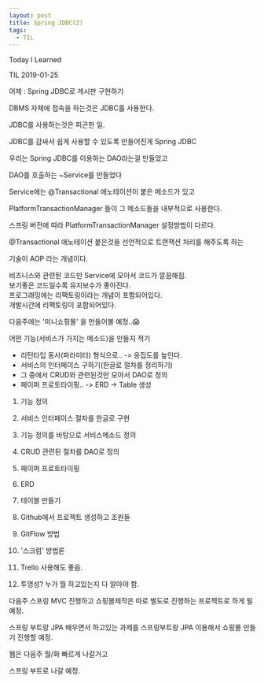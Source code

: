 ```yaml
---
layout: post
title: Spring JDBC(2)
tags:
  - TIL
---
```


Today I Learned

TIL 2019-01-25

어제 : Spring JDBC로 게시판 구현하기  

DBMS 자체에 접속을 하는것은 JDBC를 사용한다.  

JDBC를 사용하는것은 피곤한 일.  

JDBC를 감싸서 쉽게 사용할 수 있도록 만들어진게 Spring JDBC  

우리는 Spring JDBC를 이용하는 DAO라는걸 만들었고

DAO를 호출하는 ~Service를 만들었다  

Service에는 @Transactional 애노테이션이 붙은 메소드가 있고  

PlatformTransactionManager 들이 그 메소드들을 내부적으로 사용한다.  

스프링 버전에 따라 PlatformTransactionManager 설정방법이 다르다.

@Transactional 애노테이션 붙은것을 선언적으로 트랜잭션 처리를 해주도록 하는  

기술이 AOP 라는 개념이다.  

비즈니스와 관련된 코드만 Service에 모아서 코드가 깔끔해짐.  
보기좋은 코드일수록 유지보수가 좋아진다.  
프로그래밍에는 리팩토링이라는 개념이 포함되어있다.  
개발시간에 리팩토링이 포함되어있다.  

다음주에는 '미니쇼핑몰' 을 만들어볼 예정..😱

어떤 기능(서비스가 가지는 메소드)을 만들지 적기  
* 리턴타입 동사(파라미터) 형식으로.. -> 응집도를 높인다.
* 서비스의 인터페이스 구하기(한글로 절차를 정리하기)
* 그 중에서 CRUD와 관련된것만 모아서 DAO로 정의
* 페이퍼 프로토타이핑.. -> ERD -> Table 생성 

1.  기능 정의
2.  서비스 인터페이스 절차를 한글로 구현
3.  기능 정의를 바탕으로 서비스메소드 정의
4.  CRUD 관련된 절차를 DAO로 정의
5.  페이퍼 프로토타이핑 
6.  ERD
7.  테이블 만들기

8. Github에서 프로젝트 생성하고 조원들 
9.  GitFlow 방법 
10. '스크럼' 방법론
11. Trello 사용해도 좋음.
12. 투명성? 누가 뭘 하고있는지 다 알아야 함.

다음주 스프링 MVC 진행하고 쇼핑몰제작은 따로 별도로 진행하는 프로젝트로 하게 될 예정.

스프링 부트랑 JPA 배우면서 하고있는 과제를 스프링부트랑 JPA 이용해서 쇼핑몰 만들기 진행할 예정.

웹은 다음주 월/화 빠르게 나갈거고

스프링 부트로 나갈 예정.

